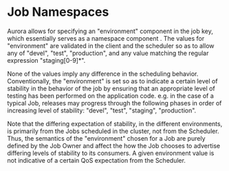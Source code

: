# Job Namespaces

Aurora allows for specifying an "environment" component in the job key, which essentially serves
as a namespace component . The values for "environment" are validated in the client and the scheduler
so as to allow any of "devel", "test", "production", and any value matching the regular expression
"staging[0-9]*".

None of the values imply any difference in the scheduling behavior. Conventionally, the
"environment" is set so as to indicate a certain level of stability in the behavior of the job
by ensuring that an appropriate level of testing has been performed on the application code. e.g.
in the case of a typical Job, releases may progress through the following phases in order of increasing level of stability: "devel", "test", "staging", "production".

Note that the differing expectation of stability, in the different environments, is primarily from the Jobs scheduled in the cluster, not from the Scheduler. Thus, the semantics of the "environment" chosen for a Job are purely defined by the Job Owner and affect the how the Job chooses to advertise differing levels of stability to its consumers. A given environment value is not indicative of a certain QoS expectation from the Scheduler.
